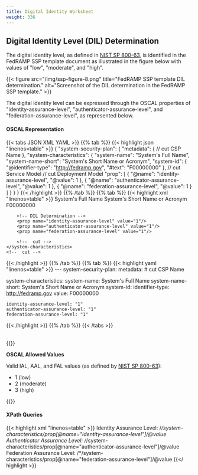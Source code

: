 ```yaml
---
title: Digital Identity Worksheet
weight: 336
---
```


## Digital Identity Level (DIL) Determination

The digital identity level, as defined in [NIST SP 800-63](https://nvlpubs.nist.gov/nistpubs/SpecialPublications/NIST.SP.800-63-3.pdf), is identified in the FedRAMP SSP template document as illustrated in the figure below with values of "low", "moderate", and "high".

{{< figure src="/img/ssp-figure-8.png" title="FedRAMP SSP template DIL determination." alt="Screenshot of the DIL determination in the FedRAMP SSP template." >}}

The digital identity level can be expressed through the OSCAL properties of "identity-assurance-level", "authenticator-assurance-level", and "federation-assurance-level", as represented below.

#### OSCAL Representation
{{< tabs JSON XML YAML >}}
{{% tab %}}
{{< highlight json "linenos=table" >}}
{
  "system-security-plan": {
    "metadata": {
      // cut CSP Name
    },
    "system-characteristics": {
      "system-name": "System's Full Name",
      "system-name-short": "System's Short Name or Acronym",
      "system-id": {
        "@identifier-type": "http://fedramp.gov",
        "#text": "F00000000"
      },
      // cut Service Model
      // cut Deployment Model
      "prop": [
        {
          "@name": "identity-assurance-level",
          "@value": 1
        },
        {
          "@name": "authenticator-assurance-level",
          "@value": 1
        },
        {
          "@name": "federation-assurance-level",
          "@value": 1
        }
      ]
    }
  }
}
{{< /highlight >}}
{{% /tab %}}
{{% tab %}}
{{< highlight xml "linenos=table" >}}
<system-security-plan>
    <metadata>
        <!-- cut CSP Name -->
    </metadata>
    <system-characteristics>
        <!-- System Name & Abbreviation -->
        <system-name>System's Full Name</system-name>
        <system-name-short>System's Short Name or Acronym</system-name-short>        
        <!-- FedRAMP Unique Identifier -->
        <system-id identifier-type="http://fedramp.gov">F00000000</system-id>
        <!-- cut Service Model -->
        <!-- cut Deployment Model -->

        <!-- DIL Determination -->
        <prop name="identity-assurance-level" value="1"/>
        <prop name="authenticator-assurance-level" value="1"/>
        <prop name="federation-assurance-level" value="1"/>  
              
        <!--  cut -->        
    </system-characteristics>
    <!--  cut -->     
</system-security-plan>
{{< /highlight >}}
{{% /tab %}}
{{% tab %}}
{{< highlight yaml "linenos=table" >}}
---
system-security-plan:
  metadata:
    # cut CSP Name

  system-characteristics:
    system-name: System's Full Name
    system-name-short: System's Short Name or Acronym
    system-id:
      identifier-type: http://fedramp.gov
      value: F00000000

    identity-assurance-level: "1"
    authenticator-assurance-level: "1"
    federation-assurance-level: "1"
{{< /highlight >}}
{{% /tab %}}
{{< /tabs >}}

<br />
{{<callout>}}

**OSCAL Allowed Values**

Valid IAL, AAL, and FAL values (as defined by [NIST SP 800-63](https://nvlpubs.nist.gov/nistpubs/SpecialPublications/NIST.SP.800-63-3.pdf)):
- 1 (low)
- 2 (moderate)
- 3 (high)

{{</callout>}}


#### XPath Queries
{{< highlight xml "linenos=table" >}}
    Identity Assurance Level: 
        /*/system-characteristics/prop[@name="identity-assurance-level"]/@value
    Authenticator Assurance Level: 
        /*/system-characteristics/prop[@name="authenticator-assurance-level"]/@value
    Federation Assurance Level: 
        /*/system-characteristics/prop[@name="federation-assurance-level"]/@value
{{</ highlight >}}

